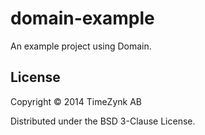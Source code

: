 # domain-example

An example project using Domain.

## License

Copyright © 2014 TimeZynk AB

Distributed under the BSD 3-Clause License.
